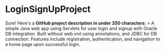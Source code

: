 # LoginSignUpProject
Sure! Here's a **GitHub project description in under 350 characters**:  > A simple Java web app using Servlets for user login and signup with Oracle DB integration. Built without web.xml using annotations, and JDBC for DB connection. Features include registration, authentication, and navigation to a home page upon successful login.
